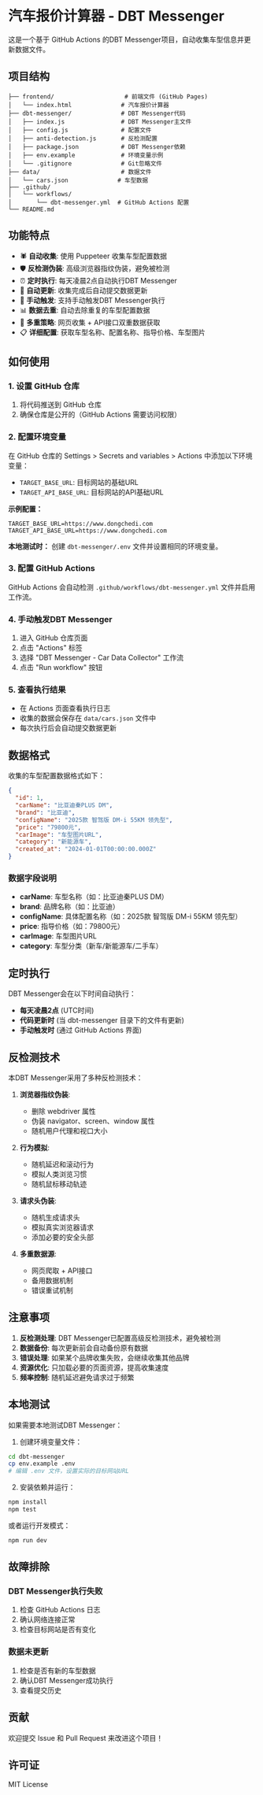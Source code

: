 # 汽车报价计算器 - DBT Messenger

这是一个基于 GitHub Actions 的DBT Messenger项目，自动收集车型信息并更新数据文件。

## 项目结构

```
├── frontend/                    # 前端文件 (GitHub Pages)
│   └── index.html              # 汽车报价计算器
├── dbt-messenger/              # DBT Messenger代码
│   ├── index.js                # DBT Messenger主文件
│   ├── config.js               # 配置文件
│   ├── anti-detection.js       # 反检测配置
│   ├── package.json            # DBT Messenger依赖
│   ├── env.example             # 环境变量示例
│   └── .gitignore              # Git忽略文件
├── data/                       # 数据文件
│   └── cars.json              # 车型数据
├── .github/
│   └── workflows/
│       └── dbt-messenger.yml  # GitHub Actions 配置
└── README.md
```

## 功能特点

- 🕷️ **自动收集**: 使用 Puppeteer 收集车型配置数据
- 🛡️ **反检测伪装**: 高级浏览器指纹伪装，避免被检测
- ⏰ **定时执行**: 每天凌晨2点自动执行DBT Messenger
- 🔄 **自动更新**: 收集完成后自动提交数据更新
- 🚀 **手动触发**: 支持手动触发DBT Messenger执行
- 📊 **数据去重**: 自动去除重复的车型配置数据
- 🔄 **多重策略**: 网页收集 + API接口双重数据获取
- 📋 **详细配置**: 获取车型名称、配置名称、指导价格、车型图片

## 如何使用

### 1. 设置 GitHub 仓库

1. 将代码推送到 GitHub 仓库
2. 确保仓库是公开的（GitHub Actions 需要访问权限）

### 2. 配置环境变量

在 GitHub 仓库的 Settings > Secrets and variables > Actions 中添加以下环境变量：

- `TARGET_BASE_URL`: 目标网站的基础URL
- `TARGET_API_BASE_URL`: 目标网站的API基础URL

**示例配置：**
```
TARGET_BASE_URL=https://www.dongchedi.com
TARGET_API_BASE_URL=https://www.dongchedi.com
```

**本地测试时：**
创建 `dbt-messenger/.env` 文件并设置相同的环境变量。

### 3. 配置 GitHub Actions

GitHub Actions 会自动检测 `.github/workflows/dbt-messenger.yml` 文件并启用工作流。

### 4. 手动触发DBT Messenger

1. 进入 GitHub 仓库页面
2. 点击 "Actions" 标签
3. 选择 "DBT Messenger - Car Data Collector" 工作流
4. 点击 "Run workflow" 按钮

### 5. 查看执行结果

- 在 Actions 页面查看执行日志
- 收集的数据会保存在 `data/cars.json` 文件中
- 每次执行后会自动提交数据更新

## 数据格式

收集的车型配置数据格式如下：

```json
{
  "id": 1,
  "carName": "比亚迪秦PLUS DM",
  "brand": "比亚迪",
  "configName": "2025款 智驾版 DM-i 55KM 领先型",
  "price": "79800元",
  "carImage": "车型图片URL",
  "category": "新能源车",
  "created_at": "2024-01-01T00:00:00.000Z"
}
```

### 数据字段说明

- **carName**: 车型名称（如：比亚迪秦PLUS DM）
- **brand**: 品牌名称（如：比亚迪）
- **configName**: 具体配置名称（如：2025款 智驾版 DM-i 55KM 领先型）
- **price**: 指导价格（如：79800元）
- **carImage**: 车型图片URL
- **category**: 车型分类（新车/新能源车/二手车）

## 定时执行

DBT Messenger会在以下时间自动执行：

- **每天凌晨2点** (UTC时间)
- **代码更新时** (当 dbt-messenger 目录下的文件有更新)
- **手动触发时** (通过 GitHub Actions 界面)

## 反检测技术

本DBT Messenger采用了多种反检测技术：

1. **浏览器指纹伪装**: 
   - 删除 webdriver 属性
   - 伪装 navigator、screen、window 属性
   - 随机用户代理和视口大小

2. **行为模拟**:
   - 随机延迟和滚动行为
   - 模拟人类浏览习惯
   - 随机鼠标移动轨迹

3. **请求头伪装**:
   - 随机生成请求头
   - 模拟真实浏览器请求
   - 添加必要的安全头部

4. **多重数据源**:
   - 网页爬取 + API接口
   - 备用数据机制
   - 错误重试机制

## 注意事项

1. **反检测处理**: DBT Messenger已配置高级反检测技术，避免被检测
2. **数据备份**: 每次更新前会自动备份原有数据
3. **错误处理**: 如果某个品牌收集失败，会继续收集其他品牌
4. **资源优化**: 只加载必要的页面资源，提高收集速度
5. **频率控制**: 随机延迟避免请求过于频繁

## 本地测试

如果需要本地测试DBT Messenger：

1. 创建环境变量文件：
```bash
cd dbt-messenger
cp env.example .env
# 编辑 .env 文件，设置实际的目标网站URL
```

2. 安装依赖并运行：
```bash
npm install
npm test
```

或者运行开发模式：

```bash
npm run dev
```

## 故障排除

### DBT Messenger执行失败

1. 检查 GitHub Actions 日志
2. 确认网络连接正常
3. 检查目标网站是否有变化

### 数据未更新

1. 检查是否有新的车型数据
2. 确认DBT Messenger成功执行
3. 查看提交历史

## 贡献

欢迎提交 Issue 和 Pull Request 来改进这个项目！

## 许可证

MIT License 